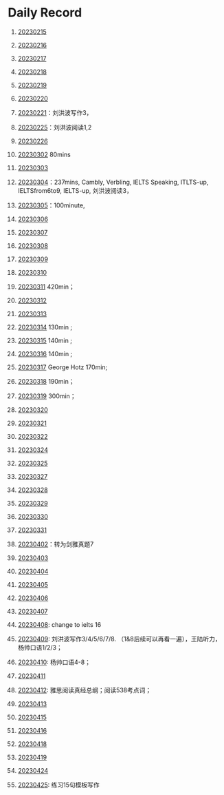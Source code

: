 # Daily Record

1. [20230215](20230215/20230215.md)
2. [20230216](20230216/20230216.md)
3. [20230217](20230217/20230217.md)
4. [20230218](20230218/20230218.md)
5. [20230219](20230219/20230219.md)
6. [20230220](20230220/20230220.md)
7. [20230221](20230221/20230221.md)：刘洪波写作3，
8. [20230225](20230225/20230225.md)：刘洪波阅读1,2
9. [20230226](20230226/20230226.md)
10. [20230302](20230302/20230302.md) 80mins
11. [20230303](20230303/20230303.md)
12. [20230304](20230304/20230304.md)：237mins, Cambly, Verbling, IELTS Speaking, ITLTS-up, IELTSfrom6to9, IELTS-up, 刘洪波阅读3，
13. [20230305](20230305/20230305.md)：100minute,
14. [20230306](20230306/20230306.md)
15. [20230307](20230307/20230307.md)
16. [20230308](20230308/20230308.md)
17. [20230309](20230309/20230309.md)
18. [20230310](20230310/20230310.md)
19. [20230311](20230311/20230311.md) 420min；
20. [20230312](20230312/20230312.md)
21. [20230313](20230313/20230313.md)
22. [20230314](20230314/20230314.md) 130min ;
23. [20230315](20230315/20230315.md) 140min ;
24. [20230316](20230316/20230316.md) 140min ;
25. [20230317](20230317/20230317.md) George Hotz 170min;
26. [20230318](20230318/20230318.md) 190min；
27. [20230319](20230319/20230319.md) 300min；
28. [20230320](20230320/20230320.md)
29. [20230321](20230321/20230321.md)
30. [20230322](20230322/20230322.md)
31. [20230324](20230324/20230324.md)
32. [20230325](20230325/20230325.md)
33. [20230327](20230327/20230327.md)
34. [20230328](20230328/20230328.md)
35. [20230329](20230329/20230329.md)
36. [20230330](20230330/20230330.md)
37. [20230331](20230331/20230331.md)
38. [20230402](20230402/20230402.md)：转为剑雅真题7
39. [20230403](20230403/20230403.md)
40. [20230404](20230404/20230404.md)
41. [20230405](20230405/20230405.md)
42. [20230406](20230406/20230406.md)
43. [20230407](20230407/20230407.md)
44. [20230408](20230408/20230408.md): change to ielts 16
45. [20230409](20230409/20230409.md): 刘洪波写作3/4/5/6/7/8. （1&8后续可以再看一遍），王陆听力，杨帅口语1/2/3；

46. [20230410](20230410/20230410.md): 杨帅口语4-8；

47. [20230411](20230411/20230411.md)

48. [20230412](20230412/20230412.md): 雅思阅读真经总纲；阅读538考点词；

49. [20230413](20230413/20230413.md)

50. [20230415](20230415/20230415.md)

51. [20230416](20230416/20230416.md)

52. [20230418](20230418/20230418.md)

53. [20230419](20230419/20230419.md)

54. [20230424](20230424/20230424.md)

55. [20230425](20230425/20230425.md): 练习15句模板写作

